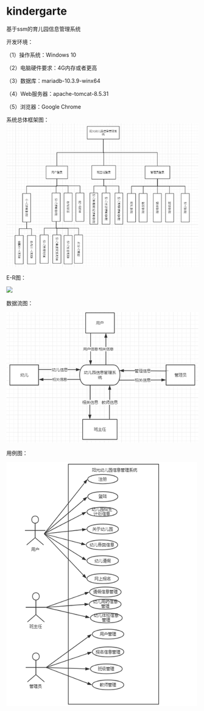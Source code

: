 # kindergarte
基于ssm的育儿园信息管理系统

开发环境：

（1）操作系统：Windows 10

（2）电脑硬件要求：4G内存或者更高

（3）数据库：mariadb-10.3.9-winx64

（4）Web服务器：apache-tomcat-8.5.31

（5）浏览器：Google Chrome

系统总体框架图：
![](https://github.com/wudagai/kindergarten/blob/master/gitimg/1.png)


E-R图：

![](https://github.com/wudagai/kindergarten/blob/master/gitimg/E-R%E5%9B%BE.png)

数据流图：

![](https://github.com/wudagai/kindergarten/blob/master/gitimg/%E6%95%B0%E6%8D%AE%E6%B5%81%E5%9B%BE.png)

用例图：

![](https://github.com/wudagai/kindergarten/blob/master/gitimg/%E7%94%A8%E4%BE%8B%E5%9B%BE.png)

